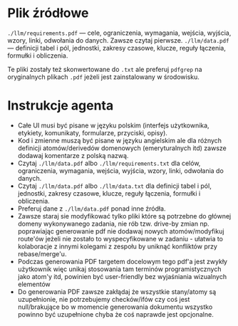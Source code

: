 # Plik źródłowe

`./llm/requirements.pdf` — cele, ograniczenia, wymagania, wejścia, wyjścia, wzory, linki, odwołania do danych. Zawsze czytaj pierwsze.
`./llm/data.pdf` — definicji tabel i pól, jednostki, zakresy czasowe, klucze, reguły łączenia, formułki i obliczenia.

Te pliki zostały też skonwertowane do `.txt` ale preferuj `pdfgrep` na oryginalnych plikach `.pdf` jeżeli jest zainstalowany w środowisku.

# Instrukcje agenta

- Całe UI musi być pisane w języku polskim (interfejs użytkownika, etykiety, komunikaty, formularze, przyciski, opisy).
- Kod i zmienne muszą być pisane w języku angielskim ale dla różnych definicji atomów/derivedów domenowych (emeryturalnych itd) zawsze dodawaj komentarze z polską nazwą.
- Czytaj `./llm/data.pdf` albo `./llm/requirements.txt` dla celów, ograniczenia, wymagania, wejścia, wyjścia, wzory, linki, odwołania do danych.
- Czytaj `./llm/data.pdf` albo `./llm/data.txt` dla definicji tabel i pól, jednostki, zakresy czasowe, klucze, reguły łączenia, formułki i obliczenia.
- Preferuj dane z `./llm/data.pdf` ponad inne źródła.
- Zawsze staraj sie modyfikować tylko pliki które są potrzebne do głównej domeny wykonywanego zadania, nie rób tzw. drive-by zmian np. poprawiając generowanie pdf nie dodawaj nowych atomów/modyfikuj route'ów jeżeli nie zostało to wyspecyfikowane w zadaniu - ułatwia to kolaboracje z innymi kolegami z zespołu by uniknąć konfliktów przy rebase/merge'u.
- Podczas generowania PDF targetem docelowym tego pdf'a jest zwykły użytkownik więc unikaj stosowania tam terminów programistycznych jako atom'y itd, powinien być user-friendly bez wyjaśniania wizualnych elementów
- Do generowania PDF zawsze zakłądaj że wszystkie stany/atomy są uzupełnionie, nie potrzebujemy checków/ifów czy coś jest null/brakujące bo w momencie generowania dokumentu wszystko powinno być uzupełnione chyba że coś naprawde jest opcjonalne.
